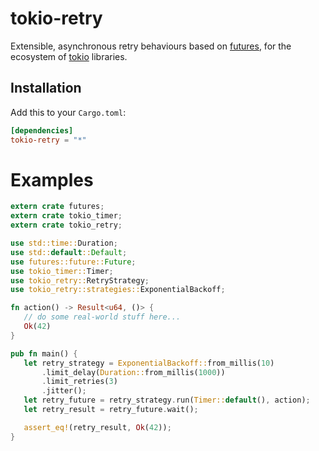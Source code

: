 # tokio-retry

Extensible, asynchronous retry behaviours based on [futures](https://crates.io/crates/futures), for the ecosystem of [tokio](https://tokio.rs/) libraries.

## Installation

Add this to your `Cargo.toml`:

```toml
[dependencies]
tokio-retry = "*"
```

# Examples

```rust
extern crate futures;
extern crate tokio_timer;
extern crate tokio_retry;

use std::time::Duration;
use std::default::Default;
use futures::future::Future;
use tokio_timer::Timer;
use tokio_retry::RetryStrategy;
use tokio_retry::strategies::ExponentialBackoff;

fn action() -> Result<u64, ()> {
   // do some real-world stuff here...
   Ok(42)
}

pub fn main() {
   let retry_strategy = ExponentialBackoff::from_millis(10)
       .limit_delay(Duration::from_millis(1000))
       .limit_retries(3)
       .jitter();
   let retry_future = retry_strategy.run(Timer::default(), action);
   let retry_result = retry_future.wait();

   assert_eq!(retry_result, Ok(42));
}
```

